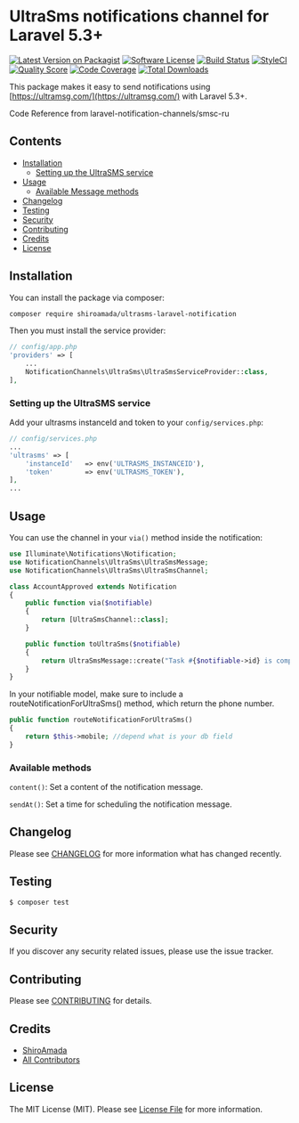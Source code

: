 # UltraSms notifications channel for Laravel 5.3+


[![Latest Version on Packagist](https://img.shields.io/packagist/v/shiroamada/ultrasms.svg?style=flat-square)](https://packagist.org/packages/shiroamada/ultrasms-laravel-notification)
[![Software License](https://img.shields.io/badge/license-MIT-brightgreen.svg?style=flat-square)](LICENSE.md)
[![Build Status](https://img.shields.io/travis/shiroamada/ultrasms-laravel-notification/master.svg?style=flat-square)](https://travis-ci.org/shiroamada/gosms)
[![StyleCI](https://styleci.io/repos/108503043/shield)](https://styleci.io/repos/108503043)
[![Quality Score](https://img.shields.io/scrutinizer/g/laravel-notification-channels/smsc-ru.svg?style=flat-square)](https://scrutinizer-ci.com/g/laravel-notification-channels/ultrasms-laravel-notification)
[![Code Coverage](https://img.shields.io/scrutinizer/coverage/g/laravel-notification-channels/smsc-ru/master.svg?style=flat-square)](https://scrutinizer-ci.com/g/shiroamada/ultrasms-laravel-notification/?branch=main)
[![Total Downloads](https://img.shields.io/packagist/dt/shiroamada/ultrasms-laravel-notification.svg?style=flat-square)](https://packagist.org/packages/shiroamada/ultrasms-laravel-notification)

This package makes it easy to send notifications using [https://ultramsg.com/](https://ultramsg.com/) with Laravel 5.3+.

Code Reference from laravel-notification-channels/smsc-ru

## Contents

- [Installation](#installation)
    - [Setting up the UltraSMS service](#setting-up-the-ultrasms-service)
- [Usage](#usage)
    - [Available Message methods](#available-message-methods)
- [Changelog](#changelog)
- [Testing](#testing)
- [Security](#security)
- [Contributing](#contributing)
- [Credits](#credits)
- [License](#license)


## Installation

You can install the package via composer:

```bash
composer require shiroamada/ultrasms-laravel-notification
```

Then you must install the service provider:
```php
// config/app.php
'providers' => [
    ...
    NotificationChannels\UltraSms\UltraSmsServiceProvider::class,
],
```

### Setting up the UltraSMS service

Add your ultrasms instanceId and token to your `config/services.php`:

```php
// config/services.php
...
'ultrasms' => [
    'instanceId'   => env('ULTRASMS_INSTANCEID'),
    'token'        => env('ULTRASMS_TOKEN'),
],
...
```

## Usage

You can use the channel in your `via()` method inside the notification:

```php
use Illuminate\Notifications\Notification;
use NotificationChannels\UltraSms\UltraSmsMessage;
use NotificationChannels\UltraSms\UltraSmsChannel;

class AccountApproved extends Notification
{
    public function via($notifiable)
    {
        return [UltraSmsChannel::class];
    }

    public function toUltraSms($notifiable)
    {
        return UltraSmsMessage::create("Task #{$notifiable->id} is complete!");
    }
}
```

In your notifiable model, make sure to include a routeNotificationForUltraSms() method, which return the phone number.

```php
public function routeNotificationForUltraSms()
{
    return $this->mobile; //depend what is your db field
}
```

### Available methods

`content()`: Set a content of the notification message.

`sendAt()`: Set a time for scheduling the notification message.

## Changelog

Please see [CHANGELOG](CHANGELOG.md) for more information what has changed recently.

## Testing

``` bash
$ composer test
```

## Security

If you discover any security related issues, please use the issue tracker.

## Contributing

Please see [CONTRIBUTING](CONTRIBUTING.md) for details.

## Credits

- [ShiroAmada](https://github.com/shiroamada)
- [All Contributors](../../contributors)

## License

The MIT License (MIT). Please see [License File](LICENSE.md) for more information.
